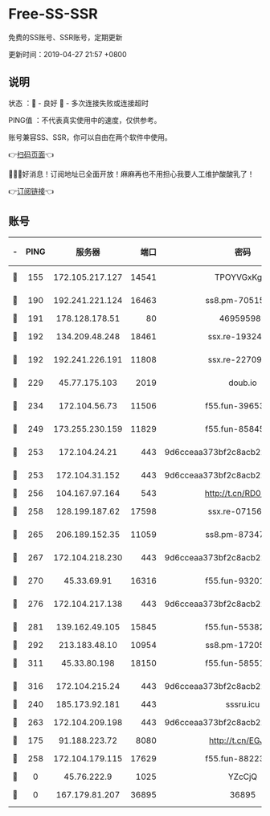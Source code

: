 # Free-SS-SSR

免费的SS账号、SSR账号，定期更新

更新时间：2019-04-27 21:57 +0800

## 说明

状态     ：🙂 - 良好 🙁 - 多次连接失败或连接超时

PING值   ：不代表真实使用中的速度，仅供参考。

账号兼容SS、SSR，你可以自由在两个软件中使用。

👉[扫码页面](https://liesauer.github.io/Free-SS-SSR/)👈

🎉🎉🎉好消息！订阅地址已全面开放！麻麻再也不用担心我要人工维护酸酸乳了！

👉[订阅链接](https://www.liesauer.net/yogurt/subscribe?ACCESS_TOKEN=DAYxR3mMaZAsaqUb)👈

## 账号

|-|PING|服务器|端口|密码|加密方式|区域|
|:----:|:----:|:-----:|-----:|:----:|:----:|:----:|
|🙂|155|172.105.217.127|14541|TPOYVGxKglpi|aes-256-cfb|JP|
|🙂|190|192.241.221.124|16463|ss8.pm-70515178|aes-256-cfb|US|
|🙂|191|178.128.178.51|80|469595985|chacha20|US|
|🙂|192|134.209.48.248|18461|ssx.re-19324326|aes-256-cfb|US|
|🙂|192|192.241.226.191|11808|ssx.re-22709690|aes-256-cfb|US|
|🙂|229|45.77.175.103|2019|doub.io|aes-128-ctr|SG|
|🙂|234|172.104.56.73|11506|f55.fun-39653109|aes-256-cfb|SG|
|🙂|249|173.255.230.159|11829|f55.fun-85845471|aes-256-cfb|US|
|🙂|253|172.104.24.21|443|9d6cceaa373bf2c8acb22e60b6a58be6|aes-256-cfb|US|
|🙂|253|172.104.31.152|443|9d6cceaa373bf2c8acb22e60b6a58be6|aes-256-cfb|US|
|🙂|256|104.167.97.164|543|http://t.cn/RD0D7sx|rc4-md5|CA|
|🙂|258|128.199.187.62|17598|ssx.re-07156237|aes-256-cfb|SG|
|🙂|265|206.189.152.35|11059|ss8.pm-87347385|aes-256-cfb|SG|
|🙂|267|172.104.218.230|443|9d6cceaa373bf2c8acb22e60b6a58be6|aes-256-cfb|US|
|🙂|270|45.33.69.91|16316|f55.fun-93201078|aes-256-cfb|US|
|🙂|276|172.104.217.138|443|9d6cceaa373bf2c8acb22e60b6a58be6|aes-256-cfb|US|
|🙂|281|139.162.49.105|15845|f55.fun-55382148|aes-256-cfb|SG|
|🙂|292|213.183.48.10|10954|ss8.pm-17205856|rc4-md5|RU|
|🙂|311|45.33.80.198|18150|f55.fun-58551932|aes-256-cfb|US|
|🙂|316|172.104.215.24|443|9d6cceaa373bf2c8acb22e60b6a58be6|aes-256-cfb|US|
|🙂|240|185.173.92.181|443|sssru.icu|rc4-md5|RU|
|🙂|263|172.104.209.198|443|9d6cceaa373bf2c8acb22e60b6a58be6|aes-256-cfb|US|
|🙁|175|91.188.223.72|8080|http://t.cn/EGJIyrl|rc4-md5|RU|
|🙁|258|172.104.179.115|17629|f55.fun-88223816|aes-256-cfb|SG|
|🙁|0|45.76.222.9|1025|YZcCjQ|rc4-md5|JP|
|🙁|0|167.179.81.207|36895|36895|aes-256-cfb|JP|

